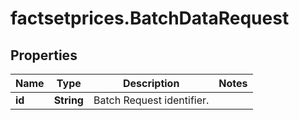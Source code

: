 # factsetprices.BatchDataRequest

## Properties

Name | Type | Description | Notes
------------ | ------------- | ------------- | -------------
**id** | **String** | Batch Request identifier. | 


